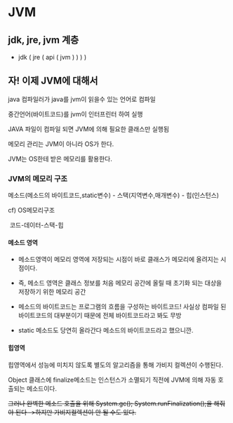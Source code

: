 # JVM



## jdk, jre, jvm 계층

- jdk ( jre ( api ( jvm ) ) ) )



## 자! 이제 JVM에 대해서

java 컴파일러가 java를 jvm이 읽을수 있는 언어로 컴파일 

중간언어(바이트코드)를 jvm이 인터프린터 하여 실행

JAVA 파일이 컴파일 되면 JVM에 의해 필요한 클래스만 실행됨

메모리 관리는 JVM이 아니라 OS가 한다.

JVM는 OS한테 받은 메모리를 활용한다.



### JVM의 메모리 구조

메소드(메소드의 바이트코드,static변수) - 스택(지역변수,매개변수) - 힙(인스턴스)

cf) OS메모리구조

​    코드-데이터-스택-힙



#### 메소드 영역 

- 메소드영역이 메모리 영역에 저장되는 시점이 바로 클래스가 메모리에 올려지는 시점이다.

- 즉, 메소드 영역은 클래스 정보를 처음 메모리 공간에 올릴 때 초기화 되는 대상을 저장하기 위한 메모리 공간

- 메소드의 바이트코드는 프로그램의 흐름을 구성하는 바이트코드! 사실상 컴파일 된 바이트코드의 대부분이기 때문에 전체 바이트코드라고 봐도 무방

- static 메소드도 당연히 올라간다 메소드의 바이트코드라고 했으니깐.

 

#### 힙영역

힙영역에서 성능에 미치지 않도록 별도의 알고리즘을 통해 가비지 컬렉션이 수행된다.

 

Object 클래스에 finalize메소드는 인스턴스가 소멸되기 직전에 JVM에 의해 자동 호출되는 메소드이다. 

~~그러나 완벽한 메소드 호출을 위해 System.gc(); System.runFinalization();을 해줘야 된다 ->하지만 가비지컬렉션이 안 될 수도 있다.~~ 